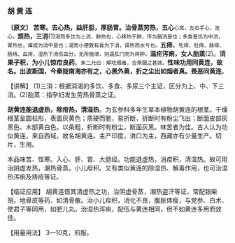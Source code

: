 ### 胡 黄 连

 **〔原文〕  苦寒。去心热，益肝胆，厚肠胃。治骨蒸劳热，五心**<small>心窝，左右手心、足心。</small>**烦热，三消**(1)<small>渴而多饮为上消，肺热也，心移热于肺，传为膈消是也；多食善饥为中消，胃热也，瘅成为消中是也；渴而小便数有膏为下消，肾热而水亏也。</small>**五痔**，<small>牝痔、牡痔、脉痔、肠痔、血痔，湿热下流伤血分，无所施泄，则逼肛门而为痔肿。</small>**温疟泻痢，女人胎蒸**(2)。**消果子积，为小儿惊疳良药**。<small>朱二允曰：解吃烟毒，合茶服之甚效。</small>**性味功用同黄连，故名。出波斯国，今秦陇南海亦有之，心黑外黄，折之尘出如烟者真。畏恶同黄连**。

  【讲解】  (1)三消：根据消渴的多饮、多食、多尿三个主证，区分为上、中、下三消。(2)胎蒸：指孕妇发生劳热骨蒸之证。

   **胡黄连能退虚热，除疳热，清湿热**。为玄参科多年生草本植物胡黄连的根茎。干燥根茎呈圆柱形，表面灰黄色；质硬而脆，易折断，折断时有粉尘飞出；断面皮部灰黑色、木部黄白色。以条粗，折断时有粉尘，断面灰黑。味苦者为佳。古人认为功似黄连，来自西域，故名胡黄连。主产印度，进口为主，西藏亦有少量生产。切片，生用。

   本品味苦、性寒。入心、肝、胃、大肠经。功能退虚热，消疳积，清湿热。故可用治阴虚发热，潮热骨蒸，小儿疳积。又有类似黄连的除湿热、解毒作用，也可治湿热泻痢及痔疮等证。

  【临证应用】 胡黄连借其清虚热之功，治阴虚骨蒸，潮热盗汗等证，常配银柴胡，地骨皮等药、如清骨散。治小儿疳积，消化不良，腹胀体瘦，与党参、白术、使君子等同用，如肥儿丸，治湿热泻痢，配伍与黄连相同，但不如黄连多用而效佳。

  【用量用法】  3—10克，煎服。

